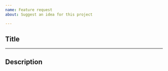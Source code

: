 ```yaml
---
name: Feature request
about: Suggest an idea for this project

---
```


<!--- If you are new to cheating or this cheat our issue tracker is **ONLY** used for reporting bugs or requesting features. Please use [our discord server](https://discord.gg/SCHsWHFJMb) for general support. -->

<!--- Please ask yourself if this modification is something the whole userbase will benefit from before submitting -->

<!--- Provide a general summary of the request below -->

<!--- Title of feature you're suggesting -->
## Title

------------------------------

## Description
<!--- Simple description of the feature you're requesting -->